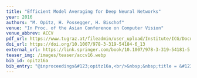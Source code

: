 ```yaml
---
title: "Efficient Model Averaging for Deep Neural Networks"
year: 2016
authors: "M. Opitz, H. Possegger, H. Bischof"
venue: "In Proc. of the Asian Conference on Computer Vision"
venue_abbrev: ACCV
pdf_url: https://www.tugraz.at/fileadmin/user_upload/Institute/ICG/Documents/lrs/pubs/opitz_accv_16.pdf
doi_url: https://doi.org/10.1007/978-3-319-54184-6_13
external_url: https://link.springer.com/book/10.1007/978-3-319-54181-5
teaser_img: /images/teaser/accv16.webp
bib_id: opitz16a
bib_entry: "@inproceedings&#123;opitz16a,<br/>&nbsp;&nbsp;title = &#123;Efficient Model Averaging for Deep Neural Networks&#125;,<br/>&nbsp;&nbsp;author = &#123;M. Opitz and H. Possegger and H. Bischof&#125;,<br/>&nbsp;&nbsp;booktitle = &#123;Proc. of the Asian Conference on Computer Vision (ACCV)&#125;,<br/>&nbsp;&nbsp;year = &#123;2016&#125;<br/>&#125;"
---
```

